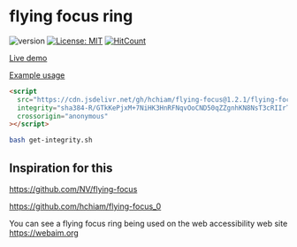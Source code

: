 # flying focus ring

![version](https://img.shields.io/github/release/hchiam/flying-focus) [![License: MIT](https://img.shields.io/badge/License-MIT-yellow.svg)](https://github.com/hchiam/flying-focus/blob/master/MIT-LICENSE.txt) [![HitCount](http://hits.dwyl.com/hchiam/flying-focus.svg)](http://hits.dwyl.com/hchiam/flying-focus)

[Live demo](https://codepen.io/hchiam/pen/MWKKxdW)

[Example usage](https://github.com/hchiam/flying-focus/blob/master/example-usage.html)

```html
<script
  src="https://cdn.jsdelivr.net/gh/hchiam/flying-focus@1.2.1/flying-focus.js"
  integrity="sha384-R/GTkKePjxM+7NiHK3HnRFNqvOoCND50qZZgnhKN8NsT3cRIIrTRw1EdS61VgW3W"
  crossorigin="anonymous"
></script>
```

```bash
bash get-integrity.sh
```

## Inspiration for this

<https://github.com/NV/flying-focus>

<https://github.com/hchiam/flying-focus_0>

You can see a flying focus ring being used on the web accessibility web site <https://webaim.org>
